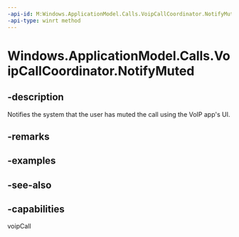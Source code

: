 ```yaml
---
-api-id: M:Windows.ApplicationModel.Calls.VoipCallCoordinator.NotifyMuted
-api-type: winrt method
---
```


<!-- Method syntax
public void NotifyMuted()
-->

# Windows.ApplicationModel.Calls.VoipCallCoordinator.NotifyMuted

## -description
Notifies the system that the user has muted the call using the VoIP app's UI.

## -remarks

## -examples

## -see-also


## -capabilities
voipCall
